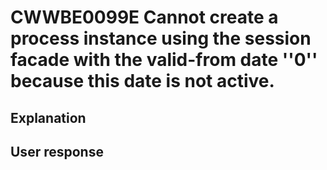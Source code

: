 # CWWBE0099E Cannot create a process instance using the session facade with the valid-from date ''0'' because this date is not active.

## Explanation

## User response